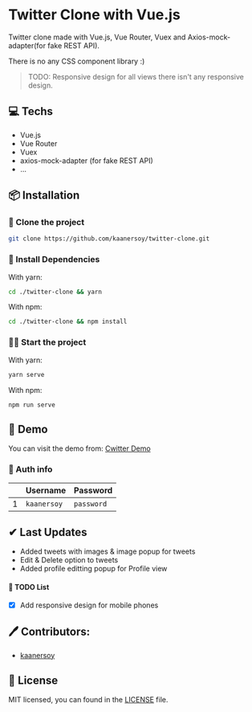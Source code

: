 # Twitter Clone with Vue.js

Twitter clone made with Vue.js, Vue Router, Vuex and Axios-mock-adapter(for fake REST API).

There is no any CSS component library :)

> TODO: Responsive design for all views there isn't any responsive design.

## 💻 Techs

- Vue.js
- Vue Router
- Vuex
- axios-mock-adapter (for fake REST API)
- ...

## 📦 Installation

### 📰 Clone the project

```bash
git clone https://github.com/kaanersoy/twitter-clone.git
```

### 🔻 Install Dependencies

With yarn:
```bash
cd ./twitter-clone && yarn
```

With npm:
```bash
cd ./twitter-clone && npm install
```

### 🏃‍♂️ Start the project

With yarn:
```bash
yarn serve
```

With npm:
```
npm run serve
```

## 🔴 Demo 
You can visit the demo from: [Cwitter Demo](https://cwitter-demo.vercel.app/)

### 🔐 Auth info
|    | Username      | Password      |
| -- | ------------- | ------------- |
| 1  | `kaanersoy`   | `password`    |

## ✔ Last Updates

- Added tweets with images & image popup for tweets
- Edit & Delete option to tweets
- Added profile editting popup for Profile view

#### 📖 TODO List
- [X] Add responsive design for mobile phones
## 🖊 Contributors:

- [kaanersoy](https://github.com/kaanersoy)

## 📃 License

MIT licensed, you can found in the [LICENSE](https://github.com/kaanersoy/twitter-clone/blob/master/LICENSE) file.